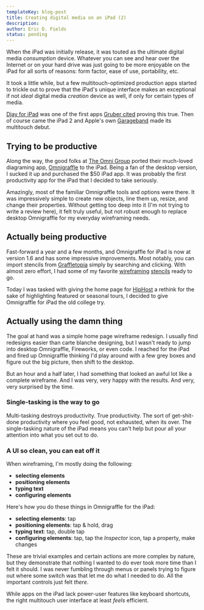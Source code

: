 ```yaml
---
templateKey: blog-post
title: Creating digital media on an iPad (2)
description: 
author: Eric D. Fields
status: pending
---
```


When the iPad was initially release, it was touted as the ultimate digital media *consumption* device. Whatever you can see and hear over the Internet or on your hard drive was just going to be more enjoyable on the iPad for all sorts of reasons: form factor, ease of use, portability, etc.

It took a little while, but a few multitouch-optimized production apps started to trickle out to prove that the iPad's unique interface makes an exceptional if not *ideal* digital media *creation* device as well, if only for certain types of media. 

[Djay for iPad](http://www.algoriddim.com/djay-ipad) was one of the first apps [Gruber cited](http://daringfireball.net/linked/2010/12/10/djay-for-ipad) proving this true. Then of course came the iPad 2 and Apple's own [Garageband](http://www.apple.com/ipad/from-the-app-store/garageband.html) made its multitouch debut. 

## Trying to be productive

Along the way, the good folks at [The Omni Group](http://www.omnigroup.com/) ported their much-loved diagraming app, [Omnigraffle](http://www.omnigroup.com/products/omnigraffle/) to the iPad. Being a fan of the desktop version, I sucked it up and purchased the $50 iPad app. It was probably the first productivity app for the iPad that I decided to take seriously.

Amazingly, most of the familiar Omnigraffle tools and options were there. It was impressively simple to create new objects, line them up, resize, and change their properties. Without getting too deep into it (I'm not trying to write a review here), it felt truly useful, but not robust enough to replace desktop Omnigraffle for my everyday wireframing needs.

## Actually being productive

Fast-forward a year and a few months, and Omnigraffle for iPad is now at version 1.6 and has some impressive improvements. Most notably, you can import stencils from [Graffletopia](http://graffletopia.com) simply by searching and clicking. With almost zero effort, I had some of my favorite [wireframing](http://graffletopia.com/stencils/354) [stencils](http://graffletopia.com/stencils/42) ready to go.

Today I was tasked with giving the home page for [HipHost](http://hiphost.com) a rethink for the sake of highlighting featured or seasonal tours, I decided to give Omnigraffle for iPad the old college try.

## Actually using the damn thing

The goal at hand was a simple home page wireframe redesign. I usually find redesigns easier than carte blanche designing, but I wasn't ready to jump into desktop Omnigraffle, Fireworks, or even code. I reached for the iPad and fired up Omnigraffle thinking I'd play around with a few grey boxes and figure out the big picture, then shift to the desktop.

But an hour and a half later, I had something that looked an awful lot like a complete wireframe. And I was very, very happy with the results. And very, very surprised by the time. 

### Single-tasking is the way to go

Multi-tasking destroys productivity. True productivity. The sort of get-shit-done productivity where you feel good, not exhausted, when its over. The single-tasking nature of the iPad means you can't help but pour all your attention into what you set out to do.

### A UI so clean, you can eat off it

When wireframing, I'm mostly doing the following:

* **selecting elements**
* **positioning elements**
* **typing text**
* **configuring elements**

Here's how you do these things in Omnigraffle for the iPad:

* **selecting elements**: tap
* **positioning elements**: tap & hold, drag
* **typing text**: tap, double tap
* **configuring elements**: tap, tap the *Inspector* icon, tap a property, make changes

These are trivial examples and certain actions are more complex by nature, but they demonstrate that nothing I wanted to do ever took more time than I felt it should. I was never fumbling through menus or panels trying to figure out where some switch was that let me do what I needed to do. All the important controls just felt *there*.

While apps on the iPad lack power-user features like keyboard shortcuts, the right multitouch user interface at least *feels* efficient. 